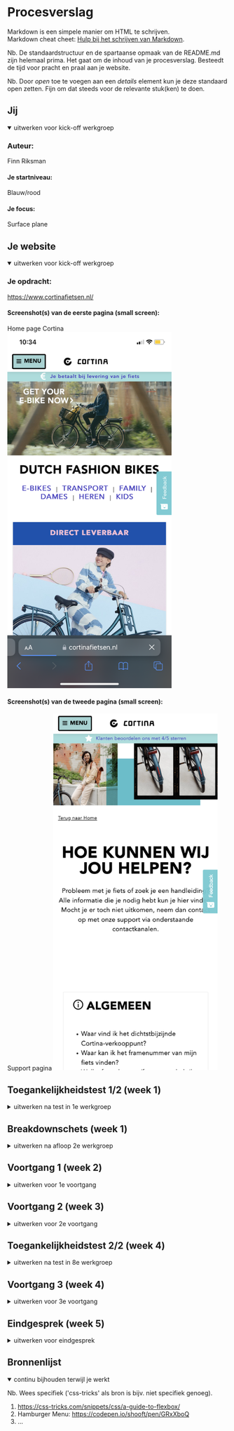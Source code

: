 # Procesverslag
Markdown is een simpele manier om HTML te schrijven.  
Markdown cheat cheet: [Hulp bij het schrijven van Markdown](https://github.com/adam-p/markdown-here/wiki/Markdown-Cheatsheet).

Nb. De standaardstructuur en de spartaanse opmaak van de README.md zijn helemaal prima. Het gaat om de inhoud van je procesverslag. Besteedt de tijd voor pracht en praal aan je website.

Nb. Door *open* toe te voegen aan een *details* element kun je deze standaard open zetten. Fijn om dat steeds voor de relevante stuk(ken) te doen.





## Jij

<details open>
  <summary>uitwerken voor kick-off werkgroep</summary>

  ### Auteur:
  Finn Riksman

  #### Je startniveau:
  Blauw/rood

  #### Je focus:
  Surface plane
 
</details>





## Je website

<details open>
  <summary>uitwerken voor kick-off werkgroep</summary>

  ### Je opdracht:
  https://www.cortinafietsen.nl/

  #### Screenshot(s) van de eerste pagina (small screen): 
  Home page Cortina
    <img src="readme-images/homepage.PNG" width="375px" alt="beginpagina van Cortina">

  #### Screenshot(s) van de tweede pagina (small screen):
  Support pagina
  <img src="readme-images/support.png" width="375px" alt="de support pagina van Cortina">
 
</details>



## Toegankelijkheidstest 1/2 (week 1)

<details>
  <summary>uitwerken na test in 1e werkgroep</summary>

  ### Bevindingen
  Lijst met je bevindingen die in de test naar voren kwamen:
  - Alle headings zijn een H2, en een paar H3. Dit geeft geen hiërarchie. Een paar H2's zijn  zelfs anders weergegeven. 
  - Op de winkels pagina worden de locaties op de map in een random volgorde aangeklikt. Niet op volgorde van positie en niet op cijfers.
  - Bij sommige links kun je niet zien dat deze aangeklikt staat. Er is niets dat de focus laat zien. 
  - Soms, vooral op producten pagina's, navigeert de tab op een rare random volgorde door de pagina heen.

  #### Screenreader
  Hier korte omschrijving (met indien nodig afbeeldingen)
  - Wat hierbij het grootste probleem is, is dat de code zelf geen goede hiërarchie heeft. Er zijn heel veel headings die H2 zijn, ookal is de vormgeving hiervan soms anders. Er zijn geen H1 headings. En helemaal GEEN headings op de beginpagina. Waardoor iemand met een VoiceOver niet door de pagina kan gaan omdat ze niet weten wat hier mogelijk is. 

  Hier een omschrijving van hoe het opgelost kan worden (met indien nodig afbeeldingen)
  - Om hiermee een grote verbetering te maken is een nette code, HTML. Een goede hiërarchie, waardoor mensen met een VoiceOver ten minste weten welke dingen mogelijk zijn op de website. Ook het gebruik van meerdere headings in de HTML zal hierbij helpen. Zo kan de pagina worden onderverdeeld in relevante info tot minder relevant. 


  #### Muis en Toetsenbord 
  Hier korte omschrijving (met indien nodig afbeeldingen)
  - Opzich was het tabben niet heel erg. Maar op sommige momenten ging het wel fout. Bijvoorbeeld op de home page zijn bij een paar linkjes geen focus states zichtbaar. Hierdoor kun je niet weten waar je bent op de pagina. Ook op andere pagina's is de volgorde van navigeren niet logisch. Het is niet van boven naar beneden, links naar rechts. Maar compleet random. Dus dan boven, daarna beneden, onder, daar, hier, het slaat nergens op. Het is dus altijd maar afwachten of de volgende tab landt op de link waar je heen wilt. 


  Hier een omschrijving van hoe het opgelost kan worden (met indien nodig afbeeldingen)
  - Een goede focus state. En weer een nette HTML, op logische volgorde. Dit zou beide dingen veel verhelpen. 

  #### Motoriek (shocks, elastiekjes)
  Hier korte omschrijving (met indien nodig afbeeldingen)
  - Met de spasmes aan mijn arm was het in het algemeen moeilijk om de computer te bedienen. Ik klikte vaak met 2 vingers terwijl ik dit niet bedoelde waardoor dat menu'tje opende met hierin kopiëren enzo. De buttons waren wel groot genoeg om met spasmes toe te kunnen navigeren. Dat was een pluspunt. Verder was het niet lastig om met twee vingers aan elkaar de website te gebruiken. Dat ging gewoon prima. 

  Hier een omschrijving van hoe het opgelost kan worden (met indien nodig afbeeldingen)
   - Misschien wat grotere raakvlakken voor links en buttons, zodat het iets makkelijker wordt voor de gebruiker om door de website te navigeren. 


  #### Visueel (brillen, contrast, kleurenblind, dark/light). 
  Hier korte omschrijving (met indien nodig afbeeldingen)
  - Door de veel kleurgebruik en duidelijke grote headings was het wel OK om met wazig beeld door de website te navigeren. Alleen de kleine tekst was soms te onduidelijk. Maar dat kan een slechtziende uiteraard aanpassen in hun eigen computersysteem. 

  Hier een omschrijving van hoe het opgelost kan worden (met indien nodig afbeeldingen)
  - Rekening houden in de code met properties die zich aanpassen op de voorkeuren van de gebruiker in hun laptop. 

</details>



## Breakdownschets (week 1)

<details>
  <summary>uitwerken na afloop 2e werkgroep</summary>

  ### de hele pagina: 
  <img src="./readme-images/HTMLschets.png" width="375px" alt="breakdown van de hele pagina">

</details>





## Voortgang 1 (week 2)

<details>
  <summary>uitwerken voor 1e voortgang</summary>

  ### Stand van zaken
  Ik vond het eigenlijk erg goed gaan voor de eerste keer weer coderen in een paar maanden! Bij het meeste wist ik wel welke richting ik op moest en dmv de opdrachten van flexbox, grid, etc was dit nog fijner. Uiteraard liep, en loop, ik nog tegen wat dingetjes aan maar ik vraag dit altijd aan de klas of aan Vasilis. Waar dan een oplossing uit komt die ik zeker snap! 


  ### Agenda voor meeting
  samen met je groepje opstellen

  | student 1      | student 2          | student 3    | student 4        |
  | ---            | ---                | ---          | ---              |
  | In de list items margin/padding? | en dit             | en ik dit    | en dan ik dat    |
  | responsiveness fixen UL en witte header tekst in foto | dit als er tijd is | nog een punt | dit wil ik zeker |
  | ...            | ...                | ...          | ...              |


  ### Verslag van meeting
  hier na afloop snel de uitkomsten van de meeting vastleggen

  - html is goed
  - article moet section worden
  - er hoeft geen desktop versie gemaakt te worden
  - moet flexbox worden en dan align items
  - mag maar 1 H1 op pagina. 

</details>





## Voortgang 2 (week 3)

<details>
  <summary>uitwerken voor 2e voortgang</summary>

  ### Stand van zaken
  Deze week heb ik vooral de hele pagina afgemaakt en ben ik begonnen met de details. Wat goed ging! Als iets niet werkte kon ik eruit komen met de uitleg.  

  ### Agenda voor meeting

  | student 1      | student 2          | student 3    | student 4        |
  | ---            | ---                | ---          | ---              |
  | formuliertjes (zoek + footer)  | en dit             | en ik dit    | en dan ik dat    |
  | carroussel flexboxen | dit als er tijd is | nog een punt | dit wil ik zeker |
  | image zwarte opacity, zwart blokje??             | ...                | ...          | ...              |


  ### Verslag van meeting
  hier na afloop snel de uitkomsten van de meeting vastleggen

  - form uitleg gehad, formulier = label + input, daarnaast button. 
  - label input connecten voor UX 
  - na invullen ander invulveldje, groen ofzo
  - a om image achtergrond zwart doen 
  - maak van a in carroussel een flexbox. 
  - maak van h5's buttons!!
- ...

</details>





## Toegankelijkheidstest 2/2 (week 4)

<details>
  <summary>uitwerken na test in 8e werkgroep</summary>

  ### Bevindingen
  Lijst met je bevindingen die in de test naar voren kwamen (geef ook aan wat er verbeterd is):

  #### Screenreader
  Hier korte omschrijving (met indien nodig afbeeldingen)
  - button waar '>' wordt gebruikt wordt uitgesproken als 'groter dan'. Hoe fix ik dit??
  - Links, omdat in sommige 'a' tags meerdere dingen zitten worden bv de foto's ook voorgelezen. Is dit ok? Of raar? 


  Hier een omschrijving van hoe het opgelost kan worden (met indien nodig afbeeldingen)
  - Regel schrijven waardoor '>' niet wordt opgelezen door de screenreader. 


  #### Muis en Toetsenbord 
  Hier korte omschrijving (met indien nodig afbeeldingen)
  - In het begin tabben ga je eerst door de ontzichtbare navigatie heen. 
  - Headings goed gestructureerd. 
  - Links, omdat in sommige 'a' tags meerdere dingen zitten, die staan dan opgesomt achter de link. 

  Hier een omschrijving van hoe het opgelost kan worden (met indien nodig afbeeldingen)
  - Een regel coderen waarin je niet meteen naar het navigatie menu gaat?? 
  - Is hier een regel voor die dit kan voorkomen? Of is dit juist handig. 

  #### Motoriek (shocks, elastiekjes)
  Hier korte omschrijving (met indien nodig afbeeldingen)
  - Alle buttons en interactieve plekken zijn groot genoeg. 

  Hier een omschrijving van hoe het opgelost kan worden (met indien nodig afbeeldingen)


  #### Visueel (brillen, contrast, kleurenblind, dark/light). 
  Hier korte omschrijving (met indien nodig afbeeldingen)
  - Met kleurenblindheid is de hover van de menu button (bijna) niet zichtbaar. 

  Hier een omschrijving van hoe het opgelost kan worden (met indien nodig afbeeldingen)
  - Andere kleur hover met hoger contrast tussen de kleuren of een visueel ding bij de hover, zoals een underline.

</details>





## Voortgang 3 (week 4)

<details>
  <summary>uitwerken voor 3e voortgang</summary>

  ### Stand van zaken
  hier dit ging goed & dit was lastig (neem ook screenshots op van delen van je website en code)
  Het volledig maken van de website ging erg soepel nogmaals. Ik dacht dat ik het aardig goed toegankelijk had ook, maar bij de test vielen sommige dingen wat tegen waarvan ik dan niet weet hoe ik dat kan oplossen. Dat vind ik bij dit laatste voortgangsgesprek het belangrijkste ook. 


  ### Agenda voor meeting
  samen met je groepje opstellen

  | student 1      | student 2          | student 3    | student 4        |
  | ---            | ---                | ---          | ---              |
  | De dingen uit de toegankelijkheidstest die niet werkten.  | en dit             | en ik dit    | en dan ik dat    |
  | Images op de tweede pagina, waarom niet zichtbaar??  | dit als er tijd is | nog een punt | dit wil ik zeker |
  | Opvallende stadsfietsen niet goed: layout. Maar ook met tabben is de a kleiner dan de li waardoor ze overlappen. Hoe fix je dit?             | ...                | ...          | ...              |


  ### Verslag van meeting
  hier na afloop snel de uitkomsten van de meeting vastleggen

  - punt 1
  - punt 2
  - nog een punt
  - ...

</details>





## Eindgesprek (week 5)

<details>
  <summary>uitwerken voor eindgesprek</summary>

  ### Je uitkomst - karakteristiek screenshots:
  <img src="readme-images/dummy-plaatje.jpg" width="375px" alt="uitomst opdracht 1">


  ### Dit ging goed/Heb ik geleerd: 
  Korte omschrijving met plaatjes

  <img src="readme-images/dummy-plaatje.jpg" width="375px" alt="top">


  ### Dit was lastig/Is niet gelukt:
  Korte omschrijving met plaatjes

  <img src="readme-images/dummy-plaatje.jpg" width="375px" alt="bummer">
</details>





## Bronnenlijst

<details open>
  <summary>continu bijhouden terwijl je werkt</summary>

  Nb. Wees specifiek ('css-tricks' als bron is bijv. niet specifiek genoeg).

  1. https://css-tricks.com/snippets/css/a-guide-to-flexbox/ 
  2. Hamburger Menu: https://codepen.io/shooft/pen/GRxXboQ
  3. ...

</details>